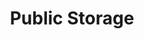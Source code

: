---
title: "Public Storage"
url: /baltimore/public-storage-druid-park-drive/
shop: storage rental
---